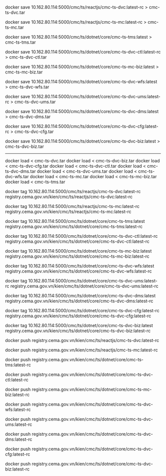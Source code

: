 
docker save 10.162.80.114:5000/cmc/ts/reactjs/cmc-ts-dvc:latest-rc > cmc-ts-dvc.tar

docker save 10.162.80.114:5000/cmc/ts/reactjs/cmc-ts-mc:latest-rc > cmc-ts-mc.tar

docker save 10.162.80.114:5000/cmc/ts/dotnet/core/cmc-ts-tms:latest > cmc-ts-tms.tar

docker save 10.162.80.114:5000/cmc/ts/dotnet/core/cmc-ts-dvc-ctl:latest-rc > cmc-ts-dvc-ctl.tar

docker save 10.162.80.114:5000/cmc/ts/dotnet/core/cmc-ts-mc-biz:latest > cmc-ts-mc-biz.tar

docker save 10.162.80.114:5000/cmc/ts/dotnet/core/cmc-ts-dvc-wfs:latest > cmc-ts-dvc-wfs.tar

docker save 10.162.80.114:5000/cmc/ts/dotnet/core/cmc-ts-dvc-ums:latest-rc > cmc-ts-dvc-ums.tar

docker save 10.162.80.114:5000/cmc/ts/dotnet/core/cmc-ts-dvc-dms:latest > cmc-ts-dvc-dms.tar

docker save 10.162.80.114:5000/cmc/ts/dotnet/core/cmc-ts-dvc-cfg:latest-rc > cmc-ts-dvc-cfg.tar

docker save 10.162.80.114:5000/cmc/ts/dotnet/core/cmc-ts-dvc-biz:latest > cmc-ts-dvc-biz.tar

-----------------------------------------------------------------------------------------------------------------------------------------------

docker load < cmc-ts-dvc.tar
docker load < cmc-ts-dvc-biz.tar
docker load < cmc-ts-dvc-cfg.tar
docker load < cmc-ts-dvc-ctl.tar
docker load < cmc-ts-dvc-dms.tar
docker load < cmc-ts-dvc-ums.tar
docker load < cmc-ts-dvc-wfs.tar
docker load < cmc-ts-mc.tar
docker load < cmc-ts-mc-biz.tar
docker load < cmc-ts-tms.tar

docker tag 10.162.80.114:5000/cmc/ts/reactjs/cmc-ts-dvc:latest-rc registry.cema.gov.vn/kien/cmc/ts/reactjs/cmc-ts-dvc:latest-rc

docker tag 10.162.80.114:5000/cmc/ts/reactjs/cmc-ts-mc:latest-rc registry.cema.gov.vn/kien/cmc/ts/reactjs/cmc-ts-mc:latest-rc

docker tag 10.162.80.114:5000/cmc/ts/dotnet/core/cmc-ts-tms:latest registry.cema.gov.vn/kien/cmc/ts/dotnet/core/cmc-ts-tms:latest-rc

docker tag 10.162.80.114:5000/cmc/ts/dotnet/core/cmc-ts-dvc-ctl:latest-rc registry.cema.gov.vn/kien/cmc/ts/dotnet/core/cmc-ts-dvc-ctl:latest-rc

docker tag 10.162.80.114:5000/cmc/ts/dotnet/core/cmc-ts-mc-biz:latest registry.cema.gov.vn/kien/cmc/ts/dotnet/core/cmc-ts-mc-biz:latest-rc

docker tag 10.162.80.114:5000/cmc/ts/dotnet/core/cmc-ts-dvc-wfs:latest registry.cema.gov.vn/kien/cmc/ts/dotnet/core/cmc-ts-dvc-wfs:latest-rc

docker tag 10.162.80.114:5000/cmc/ts/dotnet/core/cmc-ts-dvc-ums:latest-rc registry.cema.gov.vn/kien/cmc/ts/dotnet/core/cmc-ts-dvc-ums:latest-rc

docker tag 10.162.80.114:5000/cmc/ts/dotnet/core/cmc-ts-dvc-dms:latest registry.cema.gov.vn/kien/cmc/ts/dotnet/core/cmc-ts-dvc-dms:latest-rc

docker tag 10.162.80.114:5000/cmc/ts/dotnet/core/cmc-ts-dvc-cfg:latest-rc registry.cema.gov.vn/kien/cmc/ts/dotnet/core/cmc-ts-dvc-cfg:latest-rc

docker tag 10.162.80.114:5000/cmc/ts/dotnet/core/cmc-ts-dvc-biz:latest registry.cema.gov.vn/kien/cmc/ts/dotnet/core/cmc-ts-dvc-biz:latest-rc

docker push registry.cema.gov.vn/kien/cmc/ts/reactjs/cmc-ts-dvc:latest-rc

docker push registry.cema.gov.vn/kien/cmc/ts/reactjs/cmc-ts-mc:latest-rc

docker push registry.cema.gov.vn/kien/cmc/ts/dotnet/core/cmc-ts-tms:latest-rc

docker push registry.cema.gov.vn/kien/cmc/ts/dotnet/core/cmc-ts-dvc-ctl:latest-rc

docker push registry.cema.gov.vn/kien/cmc/ts/dotnet/core/cmc-ts-mc-biz:latest-rc

docker push registry.cema.gov.vn/kien/cmc/ts/dotnet/core/cmc-ts-dvc-wfs:latest-rc

docker push registry.cema.gov.vn/kien/cmc/ts/dotnet/core/cmc-ts-dvc-ums:latest-rc

docker push registry.cema.gov.vn/kien/cmc/ts/dotnet/core/cmc-ts-dvc-dms:latest-rc

docker push registry.cema.gov.vn/kien/cmc/ts/dotnet/core/cmc-ts-dvc-cfg:latest-rc

docker push registry.cema.gov.vn/kien/cmc/ts/dotnet/core/cmc-ts-dvc-biz:latest-rc